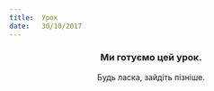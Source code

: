 ```yaml
---
title:  Урок
date:   30/10/2017
---
```


### <center>Ми готуємо цей урок.</center>
<center>Будь ласка, зайдіть пізніше.</center>